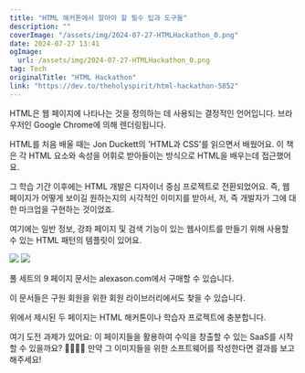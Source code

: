 ```yaml
---
title: "HTML 해커톤에서 알아야 할 필수 팁과 도구들"
description: ""
coverImage: "/assets/img/2024-07-27-HTMLHackathon_0.png"
date: 2024-07-27 13:41
ogImage: 
  url: /assets/img/2024-07-27-HTMLHackathon_0.png
tag: Tech
originalTitle: "HTML Hackathon"
link: "https://dev.to/theholyspirit/html-hackathon-5852"
---
```



HTML은 웹 페이지에 나타나는 것을 정의하는 데 사용되는 결정적인 언어입니다. 브라우저인 Google Chrome에 의해 렌더링됩니다.

HTML를 처음 배울 때는 Jon Duckett의 'HTML과 CSS'를 읽으면서 배웠어요. 이 책은 각 HTML 요소와 속성을 어휘로 받아들이는 방식으로 HTML을 배우는데 접근했어요.

그 학습 기간 이후에는 HTML 개발은 디자이너 중심 프로젝트로 전환되었어요. 즉, 웹 페이지가 어떻게 보이길 원하는지의 시각적인 이미지를 받아서, 저, 즉 개발자가 그에 대한 마크업을 구현하는 것이었죠.

여기에는 일반 정보, 강좌 페이지 및 검색 기능이 있는 웹사이트를 만들기 위해 사용할 수 있는 HTML 패턴의 템플릿이 있어요.

<div class="content-ad"></div>

<img src="/assets/img/2024-07-27-HTMLHackathon_0.png" />

<img src="/assets/img/2024-07-27-HTMLHackathon_1.png" />

풀 세트의 9 페이지 문서는 alexason.com에서 구매할 수 있습니다.

이 문서들은 구원 회원을 위한 회원 라이브러리에서도 찾을 수 있습니다.

<div class="content-ad"></div>

위에서 제시된 두 페이지는 HTML 해커톤이나 학습자 프로젝트에 충분합니다.

여기 도전 과제가 있어요: 이 페이지들을 활용하여 수익을 창출할 수 있는 SaaS를 시작할 수 있을까요? 👩‍💻👾💸 만약 그 이미지들을 위한 소프트웨어를 작성한다면 결과를 보고해주세요!
